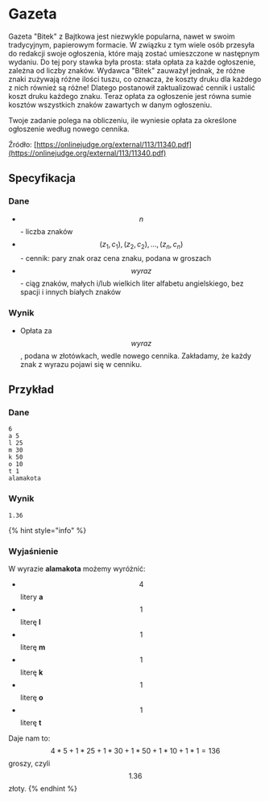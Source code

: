 # Gazeta

Gazeta "Bitek" z Bajtkowa jest niezwykle popularna, nawet w swoim tradycyjnym, papierowym formacie. W związku z tym wiele osób przesyła do redakcji swoje ogłoszenia, które mają zostać umieszczone w następnym wydaniu. Do tej pory stawka była prosta: stała opłata za każde ogłoszenie, zależna od liczby znaków. Wydawca "Bitek" zauważył jednak, że różne znaki zużywają różne ilości tuszu, co oznacza, że koszty druku dla każdego z nich również są różne! Dlatego postanowił zaktualizować cennik i ustalić koszt druku każdego znaku. Teraz opłata za ogłoszenie jest równa sumie kosztów wszystkich znaków zawartych w danym ogłoszeniu.

Twoje zadanie polega na obliczeniu, ile wyniesie opłata za określone ogłoszenie według nowego cennika.


Źródło: [https://onlinejudge.org/external/113/11340.pdf](https://onlinejudge.org/external/113/11340.pdf)

## Specyfikacja

### Dane

* $$n$$ - liczba znaków
* $$(z_1, c_1), (z_2, c_2), ..., (z_n, c_n)$$ - cennik: pary znak oraz cena znaku, podana w groszach
* $$wyraz$$ - ciąg znaków, małych i/lub wielkich liter alfabetu angielskiego, bez spacji i innych białych znaków

### Wynik

* Opłata za $$wyraz$$, podana w złotówkach, wedle nowego cennika. Zakładamy, że każdy znak z wyrazu pojawi się w cenniku.

## Przykład

### Dane

```
6
a 5
l 25
m 30
k 50
o 10
t 1
alamakota
```

### Wynik

```
1.36
```

{% hint style="info" %}
### Wyjaśnienie

W wyrazie **alamakota** możemy wyróżnić:

* $$4$$ litery **a**
* $$1$$ literę **l**
* $$1$$ literę **m**
* $$1$$ literę **k**
* $$1$$ literę **o**
* $$1$$ literę **t**

Daje nam to:
$$4*5+1*25+1*30+1*50+1*10+1*1=136$$ groszy, czyli $$1.36$$ złoty.
{% endhint %}
